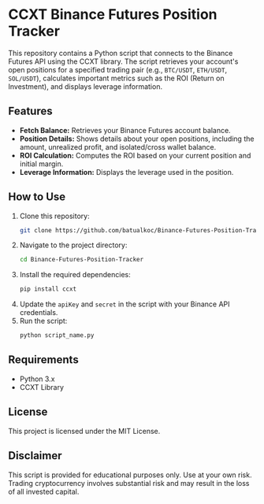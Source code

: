 # CCXT Binance Futures Position Tracker

This repository contains a Python script that connects to the Binance Futures API using the CCXT library. The script retrieves your account's open positions for a specified trading pair (e.g., `BTC/USDT`, `ETH/USDT`, `SOL/USDT`), calculates important metrics such as the ROI (Return on Investment), and displays leverage information.

## Features

- **Fetch Balance:** Retrieves your Binance Futures account balance.
- **Position Details:** Shows details about your open positions, including the amount, unrealized profit, and isolated/cross wallet balance.
- **ROI Calculation:** Computes the ROI based on your current position and initial margin.
- **Leverage Information:** Displays the leverage used in the position.

## How to Use

1. Clone this repository:
    ```bash
    git clone https://github.com/batualkoc/Binance-Futures-Position-Tracker.git
    ```
2. Navigate to the project directory:
    ```bash
    cd Binance-Futures-Position-Tracker
    ```
3. Install the required dependencies:
    ```bash
    pip install ccxt
    ```
4. Update the `apiKey` and `secret` in the script with your Binance API credentials.
5. Run the script:
    ```bash
    python script_name.py
    ```

## Requirements

- Python 3.x
- CCXT Library

## License

This project is licensed under the MIT License.

## Disclaimer

This script is provided for educational purposes only. Use at your own risk. Trading cryptocurrency involves substantial risk and may result in the loss of all invested capital.
